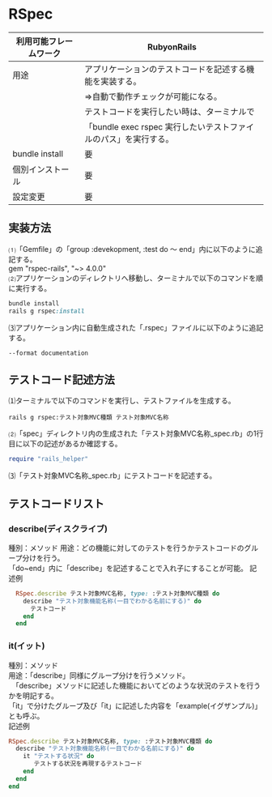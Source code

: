 # RSpec  
|利用可能フレームワーク | RubyonRails                                                   |  
|---------------------|---------------------------------------------------------------|
|用途                  | アプリケーションのテストコードを記述する機能を実装する。          |
|                      | ⇒自動で動作チェックが可能になる。                              |
|                      | テストコードを実行したい時は、ターミナルで　                     |　
|                      | 「bundle exec rspec 実行したいテストファイルのパス」を実行する。 |
|bundle install        | 要                                                           | 
|個別インストール        | 要                                                           |
|設定変更               | 要                                                           |  

## 実装方法  
⑴「Gemfile」の「group :devekopment, :test do ～ end」内に以下のように追記する。  
  gem "rspec-rails", "~> 4.0.0"  
⑵アプリケーションのディレクトリへ移動し、ターミナルで以下のコマンドを順に実行する。  
  ```ruby
  bundle install  
  rails g rspec:install
  ```  
⑶アプリケーション内に自動生成された「.rspec」ファイルに以下のように追記する。 
  ```bush
  --format documentation
  ```

## テストコード記述方法  
⑴ターミナルで以下のコマンドを実行し、テストファイルを生成する。  
  ```bush
  rails g rspec:テスト対象MVC種類 テスト対象MVC名称
  ```  
⑵「spec」ディレクトリ内の生成された「テスト対象MVC名称_spec.rb」の1行目に以下の記述があるか確認する。  
  ```ruby
  require "rails_helper"
  ```  
⑶「テスト対象MVC名称_spec.rb」にテストコードを記述する。  

## テストコードリスト  
### describe(ディスクライブ)  
種別：メソッド
用途：どの機能に対してのテストを行うかテストコードのグループ分けを行う。  
      「do~end」内に「describe」を記述することで入れ子にすることが可能。 
記述例  
```ruby
  RSpec.describe テスト対象MVC名称, type: :テスト対象MVC種類 do
    describe "テスト対象機能名称(一目でわかる名前にする)" do
      テストコード  
    end  
  end
 ```

### it(イット)  
種別：メソッド  
用途：「describe」同様にグループ分けを行うメソッド。  
    　「describe」メソッドに記述した機能においてどのような状況のテストを行うかを明記する。  
      「it」で分けたグループ及び「it」に記述した内容を「example(イグザンプル)」とも呼ぶ。  
記述例  
```ruby
RSpec.describe テスト対象MVC名称, type: :テスト対象MVC種類 do
  describe "テスト対象機能名称(一目でわかる名前にする)" do  
    it "テストする状況" do  
       テストする状況を再現するテストコード  
    end  
  end
end  
```

### 
